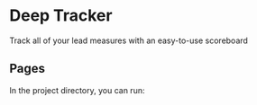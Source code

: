 # Deep Tracker

Track all of your lead measures with an easy-to-use scoreboard

## Pages

In the project directory, you can run:
